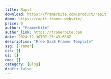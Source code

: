 ```yaml
---
title: Rapit
download: https://framerbite.com/product/rapit
demo: https://rapit.framer.website/
price: 0
author: "Framerbite"
author_link: https://framerbite.com
date: 2024-12-30T07:25:43.668Z
description: "Free SaaS Framer Template"
ssg: [Framer]
css: []
ui: []
cms: []
category: [Blog]
draft: false
---
```

